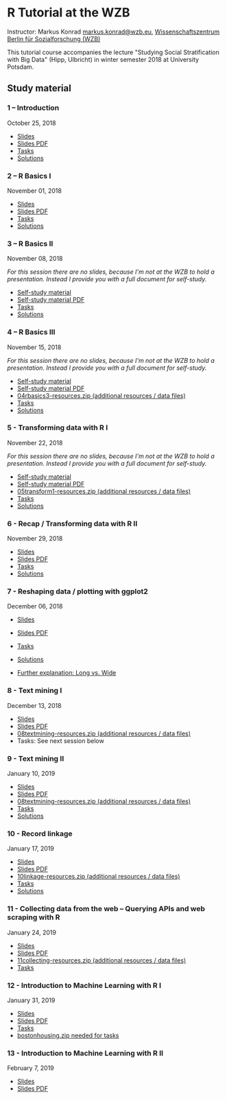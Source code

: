 # R Tutorial at the WZB

Instructor: Markus Konrad <markus.konrad@wzb.eu>, [Wissenschaftszentrum Berlin für Sozialforschung (WZB)](https://wzb.eu)

This tutorial course accompanies the lecture "Studying Social Stratification with Big Data" (Hipp, Ulbricht) in winter semester 2018 at University Potsdam.


## Study material

### 1 – Introduction

October 25, 2018

* [Slides](slides/01intro.html)
* [Slides PDF](slides/01intro.pdf)
* [Tasks](tasks_and_solutions/01intro_tasks.html)
* [Solutions](tasks_and_solutions/01intro_tasks_solved.html)


### 2 – R Basics I

November 01, 2018

* [Slides](slides/02rbasics1.html)
* [Slides PDF](slides/02rbasics1.pdf)
* [Tasks](tasks_and_solutions/02rbasics1_tasks.html)
* [Solutions](tasks_and_solutions/02rbasics1_tasks_solved.html)


### 3 – R Basics II

November 08, 2018

*For this session there are no slides, because I'm not at the WZB to hold a presentation. Instead I provide you with a full document for self-study.*

* [Self-study material](slides/03rbasics2.html)
* [Self-study material PDF](slides/03rbasics2.pdf)
* [Tasks](tasks_and_solutions/03rbasics2_tasks.html)
* [Solutions](tasks_and_solutions/03rbasics2_tasks_solved.html)


### 4 – R Basics III

November 15, 2018

*For this session there are no slides, because I'm not at the WZB to hold a presentation. Instead I provide you with a full document for self-study.*

* [Self-study material](slides/04rbasics3.html)
* [Self-study material PDF](slides/04rbasics3.pdf)
* [04rbasics3-resources.zip (additional resources / data files)](slides/04rbasics3-resources.zip)
* [Tasks](tasks_and_solutions/04rbasics3_tasks.html)
* [Solutions](tasks_and_solutions/04rbasics3_tasks_solved.html)


### 5 - Transforming data with R I

November 22, 2018

*For this session there are no slides, because I'm not at the WZB to hold a presentation. Instead I provide you with a full document for self-study.*

* [Self-study material](slides/05transform1.html)
* [Self-study material PDF](slides/05transform1.pdf)
* [05transform1-resources.zip (additional resources / data files)](slides/05transform1-resources.zip)
* [Tasks](tasks_and_solutions/05transform1_tasks.html)
* [Solutions](tasks_and_solutions/05transform1_tasks_solved.html)


### 6 - Recap / Transforming data with R II

November 29, 2018

* [Slides](slides/06transform2.html)
* [Slides PDF](slides/06transform2.pdf)
* [Tasks](tasks_and_solutions/06transform2_tasks.html)
* [Solutions](tasks_and_solutions/06transform2_tasks_solved.html)


### 7 - Reshaping data / plotting with ggplot2

December 06, 2018

* [Slides](slides/07plotting.html)
* [Slides PDF](slides/07plotting.pdf)
* [Tasks](tasks_and_solutions/07plotting_tasks.html)
* [Solutions](tasks_and_solutions/07plotting_tasks_solved.html)

* [Further explanation: Long vs. Wide](special/longvswide.html)


### 8 - Text mining I

December 13, 2018

* [Slides](slides/08textmining.html)
* [Slides PDF](slides/08textmining.pdf)
* [08textmining-resources.zip (additional resources / data files)](slides/08textmining-resources.zip)
* Tasks: See next session below


### 9 - Text mining II

January 10, 2019

* [Slides](slides/09textmining2.html)
* [Slides PDF](slides/09textmining2.pdf)
* [08textmining-resources.zip (additional resources / data files)](slides/08textmining-resources.zip)
* [Tasks](tasks_and_solutions/08textmining_tasks.html)
* [Solutions](tasks_and_solutions/08textmining_tasks_solved.html)


### 10 - Record linkage

January 17, 2019

* [Slides](slides/10linkage.html)
* [Slides PDF](slides/10linkage.pdf)
* [10linkage-resources.zip (additional resources / data files)](slides/10linkage-resources.zip)
* [Tasks](tasks_and_solutions/10linkage_tasks.html)
* [Solutions](tasks_and_solutions/10linkage_tasks_solved.html)


### 11 - Collecting data from the web – Querying APIs and web scraping with R

January 24, 2019

* [Slides](slides/11collecting.html)
* [Slides PDF](slides/11collecting.pdf)
* [11collecting-resources.zip (additional resources / data files)](slides/11collecting-resources.zip)
* [Tasks](tasks_and_solutions/11collecting_tasks.html)


### 12 - Introduction to Machine Learning with R I

January 31, 2019

* [Slides](slides/12ml1.html)
* [Slides PDF](slides/12ml1.pdf)
* [Tasks](tasks_and_solutions/12ml1.html)
* [bostonhousing.zip needed for tasks](tasks_and_solutions/bostonhousing.zip)


### 13 - Introduction to Machine Learning with R II

February 7, 2019

* [Slides](slides/13ml2.html)
* [Slides PDF](slides/13ml2.pdf)

